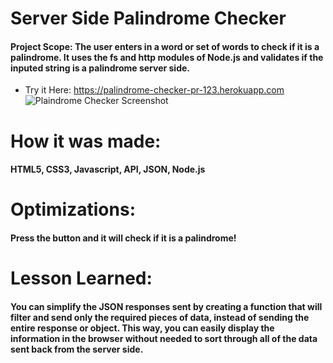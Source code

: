 # Server Side Palindrome Checker

#### Project Scope: The user enters in a word or set of words to check if it is a palindrome. It uses the fs and http modules of Node.js and validates if the inputed string is a palindrome server side.

- Try it Here: https://palindrome-checker-pr-123.herokuapp.com
![Plaindrome Checker Screenshot](/plainScreen.png)

# How it was made:
#### HTML5, CSS3, Javascript, API, JSON, Node.js

# Optimizations:
#### Press the button and it will check if it is a palindrome!

# Lesson Learned:
#### You can simplify the JSON responses sent by creating a function that will filter and send only the required pieces of data, instead of sending the entire response or object. This way, you can easily display the information in the browser without needed to sort through all of the data sent back from the server side.
